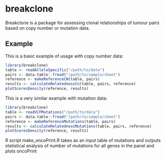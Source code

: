 
# breakclone

<!-- badges: start -->
<!-- badges: end -->

Breakclone is a package for assessing clonal relationships of tumour pairs based on copy number or mutation data.

## Example

This is a basic example of usage with copy number data:

``` r
library(breakclone)
table <- readAlleleSpecific("/path/to/data")
pairs <- data.table::fread("/path/to/sample/sheet")
reference <- makeReferenceCN(table, pairs)
results <- calculateRelatednessCn(table, pairs, reference)
plotScoresDensity(reference, results)
```

This is a very similar example with mutation data:

``` r
library(breakclone)
table <- readVCFMutations("/path/to/data")
pairs <- data.table::fread("/path/to/sample/sheet")
reference <- makeReferenceMutations(table, pairs)
results <- calculateRelatednessMutations(table, pairs, reference)
plotScoresDensity(reference, results)
```

R script make_oncoPrint.R takes as an input table of mutations and outputs statistical analysis of number of mutations for all genes in the panel and plots oncoPrint
